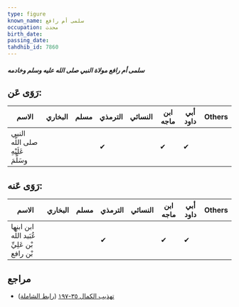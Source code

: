 ```yaml
---
type: figure
known_name: سلمى أم رافع
occupation: محدث
birth_date:
passing_date:
tahdhib_id: 7860
---
```

##### سلمى أم رافع مولاة النبي صلى الله عليه وسلم وخادمه

## رَوَى عَن:
| الاسم                              | البخاري | مسلم | الترمذي | النسائي | ابن ماجه | أبي داود | Others |
| ---------------------------------- | ------- | ---- | ------- | ------- | -------- | -------- | ------ |
| النبي صلى اللَّه عَلَيْهِ وسَلَّمَ |         |      | ✔       |         | ✔        | ✔        |        |
## رَوَى عَنه:
| الاسم                                        | البخاري | مسلم | الترمذي | النسائي | ابن ماجه | أبي داود | Others |
| -------------------------------------------- | ------- | ---- | ------- | ------- | -------- | -------- | ------ |
| ابن ابنها عُبَيد اللَّه بْن عَلِيِّ بْن رافع |         |      | ✔       |         | ✔        | ✔        |        |
## مراجع
- [تهذيب الكمال ٣٥-١٩٧](obsidian://open?vault=Tahdhib-al-Kamal&file=Figures/٧٨٦٠-سلمى%20أم%20رافع%20مولاة%20النبي%20صلى%20الله%20عليه%20وسلم%20وخادمه) ([رابط الشاملة](https://shamela.ws/book/3722/18796))